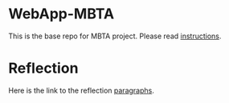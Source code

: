 # WebApp-MBTA
 This is the base repo for MBTA project. Please read [instructions](instructions.md). 

# Reflection
 Here is the link to the reflection [paragraphs](reflection.md). 
